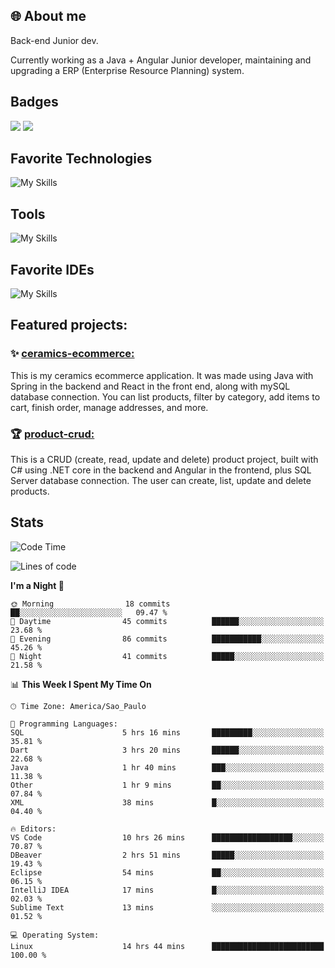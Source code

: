 ## 🌐 About me
Back-end Junior dev.

Currently working as a Java + Angular Junior developer, maintaining and upgrading a ERP (Enterprise Resource Planning) system.


## Badges

<div style="display: inline_block">
  <a href="https://www.credly.com/badges/bc4739f2-3a6a-4965-9292-0904b55d9652/public_url"><img src="https://github.com/user-attachments/assets/0c2e9028-389c-426c-b849-4bd29abbc0cb"></img></a>
  <a href=https://www.credly.com/badges/b0f4b2f6-34ec-4c0b-880f-cde76b902026/public_url"><img src="https://github.com/user-attachments/assets/07231ffe-f6b7-424a-bcc4-543fa6b2d97f"></img></a>
</div>

## Favorite Technologies

![My Skills](https://go-skill-icons.vercel.app/api/icons?i=java,spring,react,angular,typescript,javascript,cs,dotnet&perline=4&titles=true)

## Tools

![My Skills](https://go-skill-icons.vercel.app/api/icons?i=aws,gitlab,git,docker&perline=4&titles=true)

## Favorite IDEs

![My Skills](https://go-skill-icons.vercel.app/api/icons?i=idea,webstorm&perline=3&titles=true)

## Featured projects: 

### :sparkles: [ceramics-ecommerce:](https://github.com/marianarossi/ceramics-ecommerce-API)
This is my ceramics ecommerce application. It was made using Java with Spring in the backend and React in the front end, along with mySQL database connection. You can list products, filter by category, add items to cart, finish order, manage addresses, and more.

### :trophy: [product-crud:](https://github.com/marianarossi/.netCore-product-webAPI)
This is a CRUD (create, read, update and delete) product project, built with C# using .NET core in the backend and Angular in the frontend, plus SQL Server database connection. The user can create, list, update and delete products. 


## Stats

<!--START_SECTION:waka-->
![Code Time](http://img.shields.io/badge/Code%20Time-246%20hrs%2020%20mins-blue)

![Lines of code](https://img.shields.io/badge/From%20Hello%20World%20I%27ve%20Written-41.2%20thousand%20lines%20of%20code-blue)

**I'm a Night 🦉** 

```text
🌞 Morning                18 commits          ██░░░░░░░░░░░░░░░░░░░░░░░   09.47 % 
🌆 Daytime                45 commits          ██████░░░░░░░░░░░░░░░░░░░   23.68 % 
🌃 Evening                86 commits          ███████████░░░░░░░░░░░░░░   45.26 % 
🌙 Night                  41 commits          █████░░░░░░░░░░░░░░░░░░░░   21.58 % 
```


📊 **This Week I Spent My Time On** 

```text
🕑︎ Time Zone: America/Sao_Paulo

💬 Programming Languages: 
SQL                      5 hrs 16 mins       █████████░░░░░░░░░░░░░░░░   35.81 % 
Dart                     3 hrs 20 mins       ██████░░░░░░░░░░░░░░░░░░░   22.68 % 
Java                     1 hr 40 mins        ███░░░░░░░░░░░░░░░░░░░░░░   11.38 % 
Other                    1 hr 9 mins         ██░░░░░░░░░░░░░░░░░░░░░░░   07.84 % 
XML                      38 mins             █░░░░░░░░░░░░░░░░░░░░░░░░   04.40 % 

🔥 Editors: 
VS Code                  10 hrs 26 mins      ██████████████████░░░░░░░   70.87 % 
DBeaver                  2 hrs 51 mins       █████░░░░░░░░░░░░░░░░░░░░   19.43 % 
Eclipse                  54 mins             ██░░░░░░░░░░░░░░░░░░░░░░░   06.15 % 
IntelliJ IDEA            17 mins             █░░░░░░░░░░░░░░░░░░░░░░░░   02.03 % 
Sublime Text             13 mins             ░░░░░░░░░░░░░░░░░░░░░░░░░   01.52 % 

💻 Operating System: 
Linux                    14 hrs 44 mins      █████████████████████████   100.00 % 
```


<!--END_SECTION:waka-->

